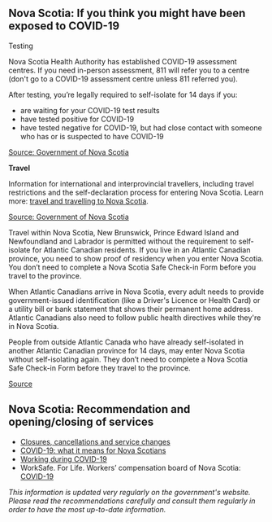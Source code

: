 ## Nova Scotia: If you think you might have been exposed to COVID-19

Testing

Nova Scotia Health Authority has established COVID-19 assessment centres. If you need in-person assessment, 811 will refer you to a centre (don't go to a COVID-19 assessment centre unless 811 referred you).

After testing, you’re legally required to self-isolate for 14 days if you:

- are waiting for your COVID-19 test results
- have tested positive for COVID-19
- have tested negative for COVID-19, but had close contact with someone who has or is suspected to have COVID-19

[Source: Government of Nova Scotia](https://novascotia.ca/coronavirus/symptoms-and-testing/)

**Travel**

Information for international and interprovincial travellers, including travel restrictions and the self-declaration process for entering Nova Scotia. Learn more: [travel and travelling to Nova Scotia](https://novascotia.ca/coronavirus/travel/).

[Source: Government of Nova Scotia](https://novascotia.ca/coronavirus/restrictions-and-guidance/#travel)

Travel within Nova Scotia, New Brunswick, Prince Edward Island and Newfoundland and Labrador is permitted without the requirement to self-isolate for Atlantic Canadian residents. If you live in an Atlantic Canadian province, you need to show proof of residency when you enter Nova Scotia. You don’t need to complete a Nova Scotia Safe Check-in Form before you travel to the province.

When Atlantic Canadians arrive in Nova Scotia, every adult needs to provide government-issued identification (like a Driver's Licence or Health Card) or a utility bill or bank statement that shows their permanent home address. Atlantic Canadians also need to follow public health directives while they're in Nova Scotia.

People from outside Atlantic Canada who have already self-isolated in another Atlantic Canadian province for 14 days, may enter Nova Scotia without self-isolating again. They don’t need to complete a Nova Scotia Safe Check-in Form before they travel to the province.

[Source](https://novascotia.ca/coronavirus/travel/#atlantic-bubble)

## Nova Scotia: Recommendation and opening/closing of services

- [Closures, cancellations and service changes](https://novascotia.ca/closures-cancellations-and-service-changes/)
- [COVID-19: what it means for Nova Scotians](https://novascotia.ca/coronavirus/what-it-means-for-nova-scotians/)
- [Working during COVID-19](https://novascotia.ca/coronavirus/working-during-covid-19/)
- WorkSafe. For Life. Workers’ compensation board of Nova Scotia: [COVID-19](http://www.worksafeforlife.ca/covid19)

_This information is updated very regularly on the government's website. Please read the recommendations carefully and consult them regularly in order to have the most up-to-date information._
